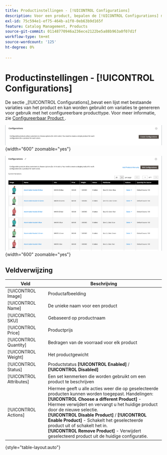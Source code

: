 ```yaml
---
title: Productinstellingen - [!UICONTROL Configurations]
description: Voor een product, bepalen de [!UICONTROL Configurations] montages variaties voor gebruik met het Configurable producttype.
exl-id: 75c594e1-ef75-464b-a1f0-0eb63b9d165f
feature: Catalog Management, Products
source-git-commit: 01148770946a236ece2122be5a88b963a0f07d1f
workflow-type: tm+mt
source-wordcount: '125'
ht-degree: 0%

---
```


# Productinstellingen - [!UICONTROL Configurations]

De sectie _[!UICONTROL Configurations]_bevat een lijst met bestaande variaties van het product en kan worden gebruikt om variaties te genereren voor gebruik met het configureerbare producttype. Voor meer informatie, zie [ Configureerbaar Product ](product-create-configurable.md).

![ Sectie van Configuraties ](./assets/product-configurable-create-configurations.png){width="600" zoomable="yes"}

![ de Configuraties van het Product ](./assets/product-configurations-hoodie.png){width="600" zoomable="yes"}

## Veldverwijzing

| Veld | Beschrijving |
|--- |--- |
| [!UICONTROL Image] | Productafbeelding |
| [!UICONTROL Name] | De unieke naam voor een product |
| [!UICONTROL SKU] | Gebaseerd op productnaam |
| [!UICONTROL Price] | Productprijs |
| [!UICONTROL Quantity] | Bedragen van de voorraad voor elk product |
| [!UICONTROL Weight] | Het productgewicht |
| [!UICONTROL Status] | Productstatus **[!UICONTROL Enabled]** / **[!UICONTROL Disabled]** |
| [!UICONTROL Attributes] | Een set kenmerken die worden gebruikt om een product te beschrijven |
| [!UICONTROL Actions] | Hiermee geeft u alle acties weer die op geselecteerde producten kunnen worden toegepast. Handelingen:<br /> **[!UICONTROL Choose a different Product]** - Hiermee verwijdert en vervangt u het huidige product door de nieuwe selectie. <br /> **[!UICONTROL Disable Product]** / **[!UICONTROL Enable Product]** - Schakelt het geselecteerde product uit of schakelt het in. <br /> **[!UICONTROL Remove Product]** - Verwijdert geselecteerd product uit de huidige configuratie. |

{style="table-layout:auto"}
